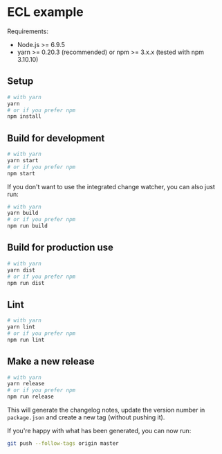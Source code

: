 # ECL example

Requirements:
-   Node.js >= 6.9.5
-   yarn >= 0.20.3 (recommended) or npm >= 3.x.x (tested with npm 3.10.10)

## Setup

```bash
# with yarn
yarn
# or if you prefer npm
npm install
```

## Build for development

```bash
# with yarn
yarn start
# or if you prefer npm
npm start
```

If you don't want to use the integrated change watcher, you can also just run:

```bash
# with yarn
yarn build
# or if you prefer npm
npm run build
```

## Build for production use

```bash
# with yarn
yarn dist
# or if you prefer npm
npm run dist
```

## Lint

```bash
# with yarn
yarn lint
# or if you prefer npm
npm run lint
```

## Make a new release

```bash
# with yarn
yarn release
# or if you prefer npm
npm run release
```

This will generate the changelog notes, update the version number in `package.json`
and create a new tag (without pushing it).

If you're happy with what has been generated, you can now run:

```bash
git push --follow-tags origin master
```
